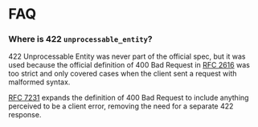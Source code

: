# FAQ

### Where is 422 `unprocessable_entity`?

422 Unprocessable Entity was never part of the official spec, but it was used because the official definition of 400 Bad Request in [RFC 2616](https://tools.ietf.org/html/rfc2616#page-65) was too strict and only covered cases when the client sent a request with malformed syntax.

[RFC 7231](https://tools.ietf.org/html/rfc7231#section-6.5.1) expands the definition of 400 Bad Request to include anything perceived to be a client error, removing the need for a separate 422 response.

